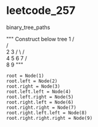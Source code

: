 # leetcode_257
binary_tree_paths

  """ Construct below tree
              1
            /   \
           /     \
          2       3
         / \     / \
        4   5   6   7
               /     \
              8       9
    """

    root = Node(1)
    root.left = Node(2)
    root.right = Node(3)
    root.left.left = Node(4)
    root.left.right = Node(5)
    root.right.left = Node(6)
    root.right.right = Node(7)
    root.right.left.left = Node(8)
    root.right.right.right = Node(9)
